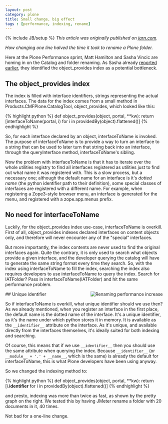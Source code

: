 ```yaml
---
layout: post
category: plone
title: Small change, big effect
tags : [performance, indexing, rename]
---
```

{% include JB/setup %}
*This article was originally published on [jarn.com](http://jarn.com).*

*How changing one line halved the time it took to rename a Plone folder.*

Here at the Plone Performance sprint, Matt Hamilton and Sasha Vincic are homing in on the Catalog and folder renaming. As Sasha already [reported earlier](http://valentinewebsystems.com/archive/2007/11/02/indexing-in-plone-got-twice-as-fast), they identified the object_provides index as a potential bottleneck.

## The object_provides index

The index is filled with interface identifiers, strings representing the actual interfaces. The data for the index comes from a small method in Products.CMFPlone.CatalogTool, object_provides, which looked like this:

{% highlight python %}
def object_provides(object, portal, **kw):
    return [interfaceToName(portal, i) for i in providedBy(object).flattened()]
{% endhighlight %}

So, for each interface declared by an object, interfaceToName is invoked. The purpose of interfaceToName is to provide a way to turn an
interface to a string that can be used to later turn that string back
into an interface, through the queryInterface method, interfaceToName's
sibling.

Now the problem with interfaceToName is that it has to iterate over the whole utilities registry to find all interfaces registered as utilities just to find out what name it was registered with. This is a slow process, but a necessary one; although the default name for an interface is it's *dotted name* (the python identifier path to their definition), some special classes of interfaces are registered with a different name. For example, when registering a Zope3-style browser menu, an interface is generated for the menu, and registered with a zope.app.menus prefix.

## No need for interfaceToName

Luckily, for the object_provides index use-case, interfaceToName is overkill. First of all, object_provides indexes declared interfaces on content objects only, and therefore will never encounter any of the "special" interfaces.

But more importantly, the index contents are never used to find the original interfaces again. Quite the contrary, it is only used to search what objects provide a given interface, and the developer querying the catalog will have to generate the same string format every time they search. So, with the index using interfaceToName to fill the index, searching the index also requires developers to use interfaceToName to query the index. Search for IATFolder? Pass in interfaceToName(IATFolder) and hit the same performance problem.

<img alt="Renaming performance increase" src="{{BASE_PATH}}/assets/images/renaming-performance-increase.png" style="float: right" />
## Unique identifier

So if interfaceToName is overkill, what unique identifier should we use then? As we already mentioned, when you register an interface in the first place, the default name is the dotted name of the interface. It's a unique identifier, as it's the name under which python stores it in memory. It is available as the `__identifier__` attribute on the interface. As it's unique, and available directly from the interfaces themselves, it's ideally suited for both indexing and searching.

Of course, this means that if we use `__identifier__` then you should use the same attribute when querying the index. Because `__identifier__` (or `__module__ + '.' + __name__`, which is the same) is already the default for interfaceToName, this is what Plone developers have been using anyway.

So we changed the indexing method to:

{% highlight python %}
def object_provides(object, portal, **kw):
    return [i.__identifier__ for i in providedBy(object).flattened()]
{% endhighlight %}

and presto, indexing was more than twice as fast, as shown by the pretty graph on the right. We tested this by having JMeter rename a folder with 20 documents in it, 40 times.

Not bad for a one-line change.


